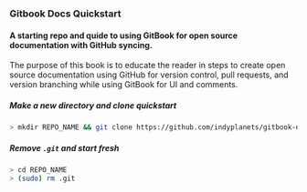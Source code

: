 ### Gitbook Docs Quickstart

#### A starting repo and quide to using GitBook for open source documentation with GitHub syncing. 

The purpose of this book is to educate the reader in steps to create open source documentation using GitHub for version control, pull requests, and version branching while using GitBook for UI and comments.

##### Make a new directory and clone quickstart
```bash
> mkdir REPO_NAME && git clone https://github.com/indyplanets/gitbook-docs-quickstart.git REPO_NAME

```
##### Remove `.git` and start fresh
```bash
> cd REPO_NAME
> (sudo) rm .git

```